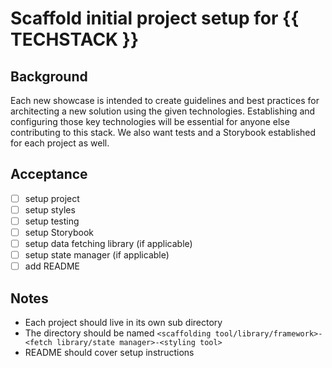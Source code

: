 # Scaffold initial project setup for {{ TECHSTACK }}

## Background

Each new showcase is intended to create guidelines and best practices for architecting a new solution using the given technologies. Establishing and configuring those key technologies will be essential for anyone else contributing to this stack. We also want tests and a Storybook established for each project as well.

## Acceptance


- [ ] setup project
- [ ] setup styles
- [ ] setup testing
- [ ] setup Storybook
- [ ] setup data fetching library (if applicable)
- [ ] setup state manager (if applicable)
- [ ] add README

## Notes

 - Each project should live in its own sub directory
 - The directory should be named `<scaffolding tool/library/framework>-<fetch library/state manager>-<styling tool>`
 - README should cover setup instructions


